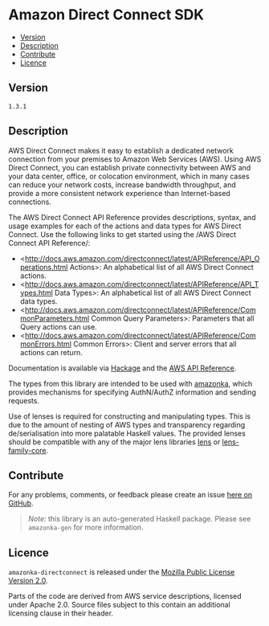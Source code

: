 # Amazon Direct Connect SDK

* [Version](#version)
* [Description](#description)
* [Contribute](#contribute)
* [Licence](#licence)


## Version

`1.3.1`


## Description

AWS Direct Connect makes it easy to establish a dedicated network
connection from your premises to Amazon Web Services (AWS). Using AWS
Direct Connect, you can establish private connectivity between AWS and
your data center, office, or colocation environment, which in many cases
can reduce your network costs, increase bandwidth throughput, and
provide a more consistent network experience than Internet-based
connections.

The AWS Direct Connect API Reference provides descriptions, syntax, and
usage examples for each of the actions and data types for AWS Direct
Connect. Use the following links to get started using the /AWS Direct
Connect API Reference/:

-   <http://docs.aws.amazon.com/directconnect/latest/APIReference/API_Operations.html Actions>:
    An alphabetical list of all AWS Direct Connect actions.
-   <http://docs.aws.amazon.com/directconnect/latest/APIReference/API_Types.html Data Types>:
    An alphabetical list of all AWS Direct Connect data types.
-   <http://docs.aws.amazon.com/directconnect/latest/APIReference/CommonParameters.html Common Query Parameters>:
    Parameters that all Query actions can use.
-   <http://docs.aws.amazon.com/directconnect/latest/APIReference/CommonErrors.html Common Errors>:
    Client and server errors that all actions can return.

Documentation is available via [Hackage](http://hackage.haskell.org/package/amazonka-directconnect)
and the [AWS API Reference](http://docs.aws.amazon.com/directconnect/latest/APIReference/Welcome.html).

The types from this library are intended to be used with [amazonka](http://hackage.haskell.org/package/amazonka),
which provides mechanisms for specifying AuthN/AuthZ information and sending requests.

Use of lenses is required for constructing and manipulating types.
This is due to the amount of nesting of AWS types and transparency regarding
de/serialisation into more palatable Haskell values.
The provided lenses should be compatible with any of the major lens libraries
[lens](http://hackage.haskell.org/package/lens) or [lens-family-core](http://hackage.haskell.org/package/lens-family-core).

## Contribute

For any problems, comments, or feedback please create an issue [here on GitHub](https://github.com/brendanhay/amazonka/issues).

> _Note:_ this library is an auto-generated Haskell package. Please see `amazonka-gen` for more information.


## Licence

`amazonka-directconnect` is released under the [Mozilla Public License Version 2.0](http://www.mozilla.org/MPL/).

Parts of the code are derived from AWS service descriptions, licensed under Apache 2.0.
Source files subject to this contain an additional licensing clause in their header.
